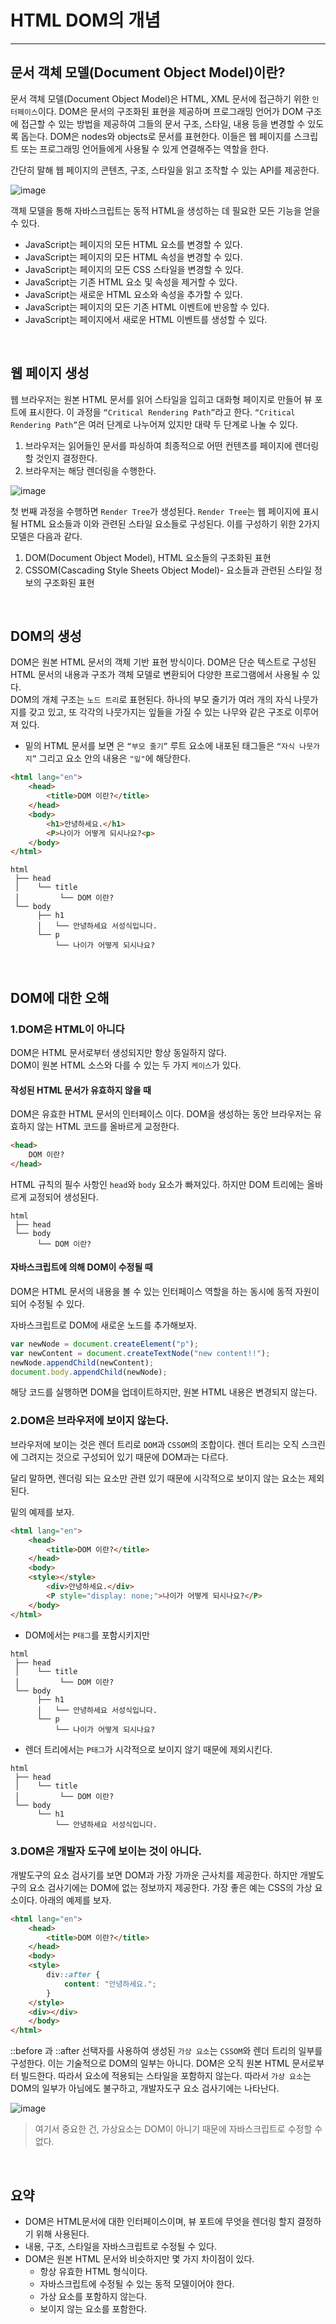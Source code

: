 # HTML DOM의 개념

*********************************

## 문서 객체 모델(Document Object Model)이란?

문서 객체 모델(Document Object Model)은 HTML, XML 문서에 접근하기 위한 `인터페이스`이다.
DOM은 문서의 구조화된 표현을 제공하며 프로그래밍 언어가 DOM 구조에 접근할 수 있는 방법을 제공하여 그들의 문서 구조, 스타일, 내용 등을 변경할 수 있도록 돕는다.
DOM은 nodes와 objects로 문서를 표현한다. 이들은 웹 페이지를 스크립트 또는 프로그래밍 언어들에게 사용될 수 있게 연결해주는 역할을 한다.

간단히 말해 웹 페이지의 콘텐츠, 구조, 스타일을 읽고 조작할 수 있는 API를 제공한다.

![image](https://user-images.githubusercontent.com/52439201/157377268-88b361a3-838d-40aa-821a-dac8f1197b07.png)

객체 모델을 통해 자바스크립트는 동적 HTML을 생성하는 데 필요한 모든 기능을 얻을 수 있다.
* JavaScript는 페이지의 모든 HTML 요소를 변경할 수 있다.
* JavaScript는 페이지의 모든 HTML 속성을 변경할 수 있다.
* JavaScript는 페이지의 모든 CSS 스타일을 변경할 수 있다.
* JavaScript는 기존 HTML 요소 및 속성을 제거할 수 있다.
* JavaScript는 새로운 HTML 요소와 속성을 추가할 수 있다.
* JavaScript는 페이지의 모든 기존 HTML 이벤트에 반응할 수 있다.
* JavaScript는 페이지에서 새로운 HTML 이벤트를 생성할 수 있다.

<br>

## 웹 페이지 생성

웹 브라우저는 원본 HTML 문서를 읽어 스타일을 입히고 대화형 페이지로 만들어 뷰 포트에 표시한다. 이 과정을 `“Critical Rendering Path”`라고 한다.
`“Critical Rendering Path”`은 여러 단계로 나누어져 있지만 대략 두 단계로 나눌 수 있다.  
1. 브라우저는 읽어들인 문서를 파싱하여 최종적으로 어떤 컨텐츠를 페이지에 렌더링할 것인지 결정한다.
2. 브라우저는 해당 렌더링을 수행한다.

![image](https://user-images.githubusercontent.com/52439201/157378033-43583d80-b730-4b85-8ae4-4a3a637ee3ad.png)

첫 번째 과정을 수행하면 `Render Tree`가 생성된다. 
`Render Tree`는 웹 페이지에 표시될 HTML 요소들과 이와 관련된 스타일 요소들로 구성된다. 이를 구성하기 위한 2가지 모델은 다음과 같다.
1. DOM(Document Object Model), HTML 요소들의 구조화된 표현
2. CSSOM(Cascading Style Sheets Object Model)- 요소들과 관련된 스타일 정보의 구조화된 표현

<br>

## DOM의 생성
DOM은 원본 HTML 문서의 객체 기반 표현 방식이다. DOM은 단순 텍스트로 구성된 HTML 문서의 내용과 구조가 객체 모델로 변환되어 다양한 프로그램에서 사용될 수 있다.  
DOM의 개체 구조는 `노드 트리`로 표현된다. 하나의 부모 줄기가 여러 개의 자식 나뭇가지를 갖고 있고, 또 각각의 나뭇가지는 잎들을 가질 수 있는 나무와 같은 구조로 이루어져 있다.  

* 밑의 HTML 문서를 보면 <html> 은 `“부모 줄기”` 루트 요소에 내포된 태그들은 `“자식 나뭇가지”` 그리고 요소 안의 내용은 `"잎"`에 해당한다.

```HTML
<html lang="en">
    <head>
        <title>DOM 이란?</title>
    </head>
    <body>
        <h1>안녕하세요.</h1>
        <P>나이가 어떻게 되시나요?<p>
    </body>
</html>
```

```
html
 ├── head
 │    └── title
 │         └── DOM 이란?
 └── body
      ├── h1
      │   └── 안녕하세요 서성식입니다.
      └── p
          └── 나이가 어떻게 되시나요?
```

<br>

## DOM에 대한 오해

### 1.DOM은 HTML이 아니다
DOM은 HTML 문서로부터 생성되지만 항상 동일하지 않다.  
DOM이 원본 HTML 소스와 다를 수 있는 두 가지 `케이스`가 있다.

#### 작성된 HTML 문서가 유효하지 않을 때
DOM은 유효한 HTML 문서의 인터페이스 이다. DOM을 생성하는 동안 브라우저는 유효하지 않는 HTML 코드를 올바르게 교정한다.

```HTML
<head>
    DOM 이란?
</head>
```
HTML 규칙의 필수 사항인 `head`와 `body` 요소가 빠져있다. 하지만 DOM 트리에는 올바르게 교정되어 생성된다.
```
html
 ├── head
 └── body
      └── DOM 이란?
```

#### 자바스크립트에 의해 DOM이 수정될 때
DOM은 HTML 문서의 내용을 볼 수 있는 인터페이스 역할을 하는 동시에 동적 자원이 되어 수정될 수 있다.

자바스크립트로 DOM에 새로운 노드를 추가해보자.
```js
var newNode = document.createElement("p");
var newContent = document.createTextNode("new content!!");
newNode.appendChild(newContent);
document.body.appendChild(newNode);
```
해당 코드를 실행하면 DOM을 업데이트하지만, 원본 HTML 내용은 변경되지 않는다.

### 2.DOM은 브라우저에 보이지 않는다.

브라우저에 보이는 것은 렌더 트리로 `DOM`과 `CSSOM`의 조합이다.
렌더 트리는 오직 스크린에 그려지는 것으로 구성되어 있기 때문에 DOM과는 다르다.

달리 말하면, 렌더링 되는 요소만 관련 있기 때문에 시각적으로 보이지 않는 요소는 제외된다.

밑의 예제를 보자. 

```HTML
<html lang="en">
    <head>
        <title>DOM 이란?</title>
    </head>
    <body>
    <style></style>
        <div>안녕하세요.</div>
        <P style="display: none;">나이가 어떻게 되시나요?</P>
    </body>
</html>
```

* DOM에서는 `P태그`를 포함시키지만
```
html
 ├── head
 │    └── title
 │         └── DOM 이란?
 └── body
      ├── h1
      │   └── 안녕하세요 서성식입니다.
      └── p
          └── 나이가 어떻게 되시나요?
```

* 렌더 트리에서는 `P태그`가 시각적으로 보이지 않기 때문에 제외시킨다.
```
html
 ├── head
 │    └── title
 │         └── DOM 이란?
 └── body
      └── h1
          └── 안녕하세요 서성식입니다.
```

### 3.DOM은 개발자 도구에 보이는 것이 아니다.
개발도구의 요소 검사기를 보면 DOM과 가장 가까운 근사치를 제공한다. 하지만 개발도구의 요소 검사기에는 DOM에 없는 정보까지 제공한다.
가장 좋은 예는 CSS의 가상 요소이다. 아래의 예제를 보자.

```html
<html lang="en">
    <head>
        <title>DOM 이란?</title>
    </head>
    <body>
    <style>
        div::after {
            content: "안녕하세요.";
        }
    </style>
    <div></div>
    </body>
</html>
```

::before 과 ::after 선택자를 사용하여 생성된 `가상 요소`는 `CSSOM`와 렌더 트리의 일부를 구성한다.
이는 기술적으로 DOM의 일부는 아니다. DOM은 오직 원본 HTML 문서로부터 빌드한다. 따라서 요소에 적용되는 스타일을 포함하지 않는다.
따라서 `가상 요소`는 DOM의 일부가 아님에도 불구하고, 개발자도구 요소 검사기에는 나타난다.

![image](https://user-images.githubusercontent.com/52439201/157382682-e7bb9e91-8b90-4338-9bb6-980a3e59d0df.png)

> 여기서 중요한 건, 가상요소는 DOM이 아니기 때문에 자바스크립트로 수정할 수 없다.

<br>

## 요약

* DOM은 HTML문서에 대한 인터페이스이며, 뷰 포트에 무엇을 렌더링 할지 결정하기 위해 사용된다.
* 내용, 구조, 스타일을 자바스크립트로 수정될 수 있다.
* DOM은 원본 HTML 문서와 비슷하지만 몇 가지 차이점이 있다.
    * 항상 유효한 HTML 형식이다.
    * 자바스크립트에 수정될 수 있는 동적 모델이어야 한다.
    * 가상 요소를 포함하지 않는다.
    * 보이지 않는 요소를 포함한다.